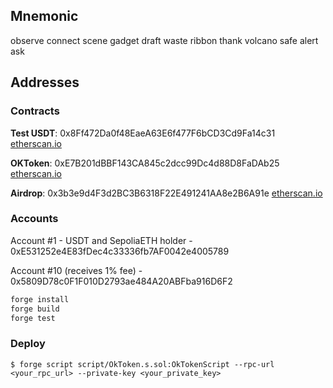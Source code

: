 ## Mnemonic
observe connect scene gadget draft waste ribbon thank volcano safe alert ask

## Addresses
### Contracts
**Test USDT**:
0x8Ff472Da0f48EaeA63E6f477F6bCD3Cd9Fa14c31
[etherscan.io](https://sepolia.etherscan.io/address/0x8Ff472Da0f48EaeA63E6f477F6bCD3Cd9Fa14c31)

**OKToken**:
0xE7B201dBBF143CA845c2dcc99Dc4d88D8FaDAb25
[etherscan.io](https://sepolia.etherscan.io/address/0xE7B201dBBF143CA845c2dcc99Dc4d88D8FaDAb25)

**Airdrop**:
0x3b3e9d4F3d2BC3B6318F22E491241AA8e2B6A91e
[etherscan.io](https://sepolia.etherscan.io/address/0x3b3e9d4F3d2BC3B6318F22E491241AA8e2B6A91e)

### Accounts
Account #1 - USDT and SepoliaETH holder - 0xE531252e4E83fDec4c33336fb7AF0042e4005789

Account #10 (receives 1% fee) - 0x5809D78c0F1F010D2793ae484A20ABFba916D6F2


```bash
forge install
forge build
forge test
```

### Deploy

```shell
$ forge script script/OkToken.s.sol:OkTokenScript --rpc-url <your_rpc_url> --private-key <your_private_key>
```
